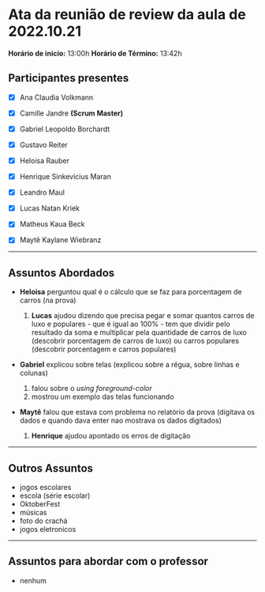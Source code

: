 # Ata da reunião de review da aula de 2022.10.21

**Horário de inicio:** 13:00h  **Horário de Término:** 13:42h




## Participantes presentes

- [x] Ana  Claudia Volkmann

- [x] Camille Jandre **(Scrum Master)**

- [x] Gabriel Leopoldo Borchardt

- [x] Gustavo Reiter

- [x] Heloisa Rauber

- [x] Henrique Sinkevicius Maran 

- [x] Leandro Maul

- [x] Lucas Natan Kriek

- [x] Matheus Kaua Beck

- [x] Maytê Kaylane Wiebranz 



---



## Assuntos Abordados  



- **Heloisa** perguntou qual é o cálculo que se faz para porcentagem de carros (na prova)  
    1. **Lucas** ajudou dizendo que precisa pegar e somar quantos carros de luxo e populares - que é igual ao 100% - tem que dividir pelo resultado da soma e multiplicar pela quantidade de carros de luxo (descobrir porcentagem de carros de luxo) ou carros populares (descobrir porcentagem e carros populares)  

- **Gabriel** explicou sobre telas (explicou sobre a régua, sobre linhas e colunas)  
    1. falou sobre o *using foreground-color*  
    2. mostrou um exemplo das telas funcionando  

- **Maytê** falou que estava com problema no relatório da prova (digitava os dados e quando dava enter nao mostrava os dados digitados)  
    1. **Henrique** ajudou apontado os erros de digitação
       
     
---



## Outros Assuntos

- jogos escolares 
- escola (série escolar)  
- OktoberFest  
- músicas  
- foto do crachá  
- jogos eletronicos      



--- 

     

## Assuntos para abordar com o professor  

- nenhum